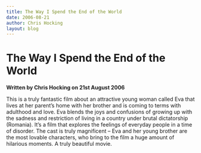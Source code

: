 ```yaml
---
title: The Way I Spend the End of the World
date: 2006-08-21
author: Chris Hocking
layout: blog
---
```

# The Way I Spend the End of the World

**Written by Chris Hocking on 21st August 2006**

This is a truly fantastic film about an attractive young woman called Eva that lives at her parent’s home with her brother and is coming to terms with adulthood and love. Eva blends the joys and confusions of growing up with the sadness and restriction of living in a country under brutal dictatorship (Romania). It’s a film that explores the feelings of everyday people in a time of disorder. The cast is truly magnificent – Eva and her young brother are the most lovable characters, who bring to the film a huge amount of hilarious moments. A truly beautiful movie.